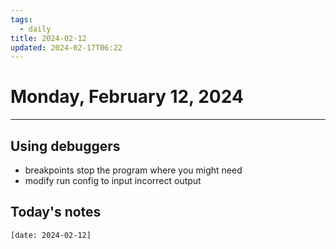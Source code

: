 ```yaml
---
tags:
  - daily
title: 2024-02-12
updated: 2024-02-17T06:22
---
```

# Monday, February 12, 2024
___
## Using debuggers
- breakpoints stop the program where you might need
- modify run config to input incorrect output




## Today's notes
```query
[date: 2024-02-12]
```